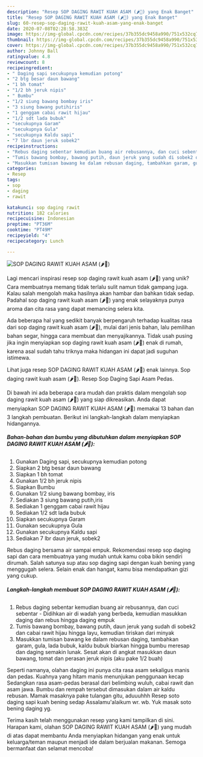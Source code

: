 ```yaml
---
description: "Resep SOP DAGING RAWIT KUAH ASAM (🌶🥩) yang Enak Banget"
title: "Resep SOP DAGING RAWIT KUAH ASAM (🌶🥩) yang Enak Banget"
slug: 60-resep-sop-daging-rawit-kuah-asam-yang-enak-banget
date: 2020-07-08T02:28:58.383Z
image: https://img-global.cpcdn.com/recipes/37b355dc9458a990/751x532cq70/sop-daging-rawit-kuah-asam-🌶🥩-foto-resep-utama.jpg
thumbnail: https://img-global.cpcdn.com/recipes/37b355dc9458a990/751x532cq70/sop-daging-rawit-kuah-asam-🌶🥩-foto-resep-utama.jpg
cover: https://img-global.cpcdn.com/recipes/37b355dc9458a990/751x532cq70/sop-daging-rawit-kuah-asam-🌶🥩-foto-resep-utama.jpg
author: Johnny Ball
ratingvalue: 4.8
reviewcount: 8
recipeingredient:
- " Daging sapi secukupnya kemudian potong"
- "2 btg besar daun bawang"
- "1 bh tomat"
- "1/2 bh jeruk nipis"
- " Bumbu"
- "1/2 siung bawang bombay iris"
- "3 siung bawang putihiris"
- "1 genggam cabai rawit hijau"
- "1/2 sdt lada bubuk"
- "secukupnya Garam"
- "secukupnya Gula"
- "secukupnya Kaldu sapi"
- "7 lbr daun jeruk sobek2"
recipeinstructions:
- "Rebus daging sebentar kemudian buang air rebusannya, dan cuci sebentar Didihkan air di wadah yang berbeda, kemudian masukkan daging dan rebus hingga daging empuk"
- "Tumis bawang bombay, bawang putih, daun jeruk yang sudah di sobek2 dan cabai rawit hijau hingga layu, kemudian tiriskan dari minyak"
- "Masukkan tumisan bawang ke dalam rebusan daging, tambahkan garam, gula, lada bubuk, kaldu bubuk biarkan hingga bumbu meresap dan daging semakin lunak. Sesat akan di angkat masukkan daun bawang, tomat dan perasan jeruk nipis (aku pake 1/2 buah)"
categories:
- Resep
tags:
- sop
- daging
- rawit

katakunci: sop daging rawit 
nutrition: 182 calories
recipecuisine: Indonesian
preptime: "PT36M"
cooktime: "PT49M"
recipeyield: "4"
recipecategory: Lunch

---
```



![SOP DAGING RAWIT KUAH ASAM (🌶🥩)](https://img-global.cpcdn.com/recipes/37b355dc9458a990/751x532cq70/sop-daging-rawit-kuah-asam-🌶🥩-foto-resep-utama.jpg)

Lagi mencari inspirasi resep sop daging rawit kuah asam (🌶🥩) yang unik? Cara membuatnya memang tidak terlalu sulit namun tidak gampang juga. Kalau salah mengolah maka hasilnya akan hambar dan bahkan tidak sedap. Padahal sop daging rawit kuah asam (🌶🥩) yang enak selayaknya punya aroma dan cita rasa yang dapat memancing selera kita.

Ada beberapa hal yang sedikit banyak berpengaruh terhadap kualitas rasa dari sop daging rawit kuah asam (🌶🥩), mulai dari jenis bahan, lalu pemilihan bahan segar, hingga cara membuat dan menyajikannya. Tidak usah pusing jika ingin menyiapkan sop daging rawit kuah asam (🌶🥩) enak di rumah, karena asal sudah tahu triknya maka hidangan ini dapat jadi suguhan istimewa.

Lihat juga resep SOP DAGING RAWIT KUAH ASAM (🌶🥩) enak lainnya. Sop daging rawit kuah asam (🌶🥩). Resep Sop Daging Sapi Asam Pedas.


Di bawah ini ada beberapa cara mudah dan praktis dalam mengolah sop daging rawit kuah asam (🌶🥩) yang siap dikreasikan. Anda dapat menyiapkan SOP DAGING RAWIT KUAH ASAM (🌶🥩) memakai 13 bahan dan 3 langkah pembuatan. Berikut ini langkah-langkah dalam menyiapkan hidangannya.

<!--inarticleads1-->

##### Bahan-bahan dan bumbu yang dibutuhkan dalam menyiapkan SOP DAGING RAWIT KUAH ASAM (🌶🥩):

1. Gunakan  Daging sapi, secukupnya kemudian potong
1. Siapkan 2 btg besar daun bawang
1. Siapkan 1 bh tomat
1. Gunakan 1/2 bh jeruk nipis
1. Siapkan  Bumbu
1. Gunakan 1/2 siung bawang bombay, iris
1. Sediakan 3 siung bawang putih,iris
1. Sediakan 1 genggam cabai rawit hijau
1. Sediakan 1/2 sdt lada bubuk
1. Siapkan secukupnya Garam
1. Gunakan secukupnya Gula
1. Gunakan secukupnya Kaldu sapi
1. Sediakan 7 lbr daun jeruk, sobek2


Rebus daging bersama air sampai empuk. Rekomendasi resep sop daging sapi dan cara membuatnya yang mudah untuk kamu coba bikin sendiri dirumah. Salah satunya sup atau sop daging sapi dengan kuah bening yang menggugah selera. Selain enak dan hangat, kamu bisa mendapatkan gizi yang cukup. 

<!--inarticleads2-->

##### Langkah-langkah membuat SOP DAGING RAWIT KUAH ASAM (🌶🥩):

1. Rebus daging sebentar kemudian buang air rebusannya, dan cuci sebentar - Didihkan air di wadah yang berbeda, kemudian masukkan daging dan rebus hingga daging empuk
1. Tumis bawang bombay, bawang putih, daun jeruk yang sudah di sobek2 dan cabai rawit hijau hingga layu, kemudian tiriskan dari minyak
1. Masukkan tumisan bawang ke dalam rebusan daging, tambahkan garam, gula, lada bubuk, kaldu bubuk biarkan hingga bumbu meresap dan daging semakin lunak. Sesat akan di angkat masukkan daun bawang, tomat dan perasan jeruk nipis (aku pake 1/2 buah)


Seperti namanya, olahan daging ini punya cita rasa asam sekaligus manis dan pedas. Kuahnya yang hitam manis menunjukan penggunaan kecap Sedangkan rasa asam-pedas berasal dari belimbing wuluh, cabai rawit dan asam jawa. Bumbu dan rempah tersebut dimasukan dalam air kaldu rebusan. Mamak masaknya pake tulangan gitu, aduuuhhh Resep soto daging sapi kuah bening sedap Assalamu&#39;alaikum wr. wb. Yuk masak soto bening daging yg. 

Terima kasih telah menggunakan resep yang kami tampilkan di sini. Harapan kami, olahan SOP DAGING RAWIT KUAH ASAM (🌶🥩) yang mudah di atas dapat membantu Anda menyiapkan hidangan yang enak untuk keluarga/teman maupun menjadi ide dalam berjualan makanan. Semoga bermanfaat dan selamat mencoba!
